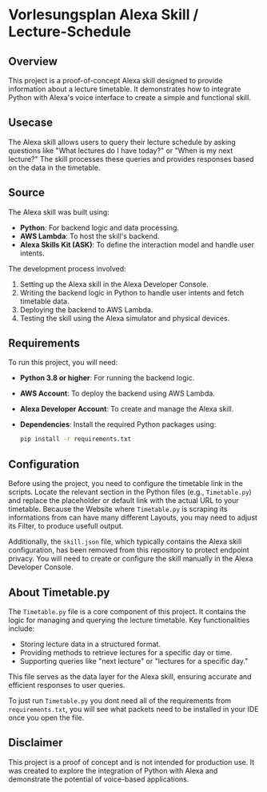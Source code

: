# Vorlesungsplan Alexa Skill / Lecture-Schedule

## Overview

This project is a proof-of-concept Alexa skill designed to provide information about a lecture timetable. It demonstrates how to integrate Python with Alexa's voice interface to create a simple and functional skill.

## Usecase

The Alexa skill allows users to query their lecture schedule by asking questions like "What lectures do I have today?" or "When is my next lecture?" The skill processes these queries and provides responses based on the data in the timetable.

## Source

The Alexa skill was built using:
- **Python**: For backend logic and data processing.
- **AWS Lambda**: To host the skill's backend.
- **Alexa Skills Kit (ASK)**: To define the interaction model and handle user intents.

The development process involved:
1. Setting up the Alexa skill in the Alexa Developer Console.
2. Writing the backend logic in Python to handle user intents and fetch timetable data.
3. Deploying the backend to AWS Lambda.
4. Testing the skill using the Alexa simulator and physical devices.

## Requirements

To run this project, you will need:
- **Python 3.8 or higher**: For running the backend logic.
- **AWS Account**: To deploy the backend using AWS Lambda.
- **Alexa Developer Account**: To create and manage the Alexa skill.
- **Dependencies**: Install the required Python packages using:

  ```bash
  pip install -r requirements.txt
  ```

## Configuration

Before using the project, you need to configure the timetable link in the scripts. Locate the relevant section in the Python files (e.g., `Timetable.py`) and replace the placeholder or default link with the actual URL to your timetable. Because the Website where `Timetable.py` is scraping its informations from can have many different Layouts, you may need to adjust its Filter, to produce usefull output.

Additionally, the `skill.json` file, which typically contains the Alexa skill configuration, has been removed from this repository to protect endpoint privacy. You will need to create or configure the skill manually in the Alexa Developer Console.

## About Timetable.py

The `Timetable.py` file is a core component of this project. It contains the logic for managing and querying the lecture timetable. Key functionalities include:
- Storing lecture data in a structured format.
- Providing methods to retrieve lectures for a specific day or time.
- Supporting queries like "next lecture" or "lectures for a specific day."

This file serves as the data layer for the Alexa skill, ensuring accurate and efficient responses to user queries.

To just run `Timetable.py` you dont need all of the requirements from `requirements.txt`, you will see what packets need to be installed in your IDE once you open the file.

## Disclaimer

This project is a proof of concept and is not intended for production use. It was created to explore the integration of Python with Alexa and demonstrate the potential of voice-based applications.
